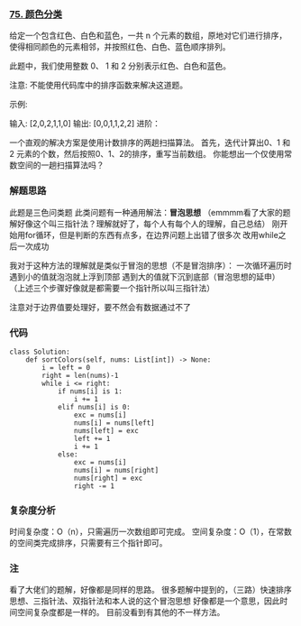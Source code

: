 ### [75. 颜色分类](https://leetcode-cn.com/problems/sort-colors/)
给定一个包含红色、白色和蓝色，一共 n 个元素的数组，原地对它们进行排序，使得相同颜色的元素相邻，并按照红色、白色、蓝色顺序排列。

此题中，我们使用整数 0、 1 和 2 分别表示红色、白色和蓝色。

注意:
不能使用代码库中的排序函数来解决这道题。

示例:

输入: [2,0,2,1,1,0]
输出: [0,0,1,1,2,2]
进阶：

一个直观的解决方案是使用计数排序的两趟扫描算法。
首先，迭代计算出0、1 和 2 元素的个数，然后按照0、1、2的排序，重写当前数组。
你能想出一个仅使用常数空间的一趟扫描算法吗？

### 解题思路
此题是三色问类题
此类问题有一种通用解法：**冒泡思想**
（emmmm看了大家的题解好像这个叫三指针法？理解就好了，每个人有每个人的理解，自己总结）
刚开始用for循环，但是判断的东西有点多，在边界问题上出错了很多次
改用while之后一次成功

我对于这种方法的理解就是类似于冒泡的思想（不是冒泡排序）：
一次循环遍历时
遇到小的值就泡泡就上浮到顶部
遇到大的值就下沉到底部（冒泡思想的延申）
（上述三个步骤好像就是都需要一个指针所以叫三指针法）

注意对于边界值要处理好，要不然会有数据通过不了

### 代码

```python3
class Solution:
    def sortColors(self, nums: List[int]) -> None:
        i = left = 0
        right = len(nums)-1
        while i <= right:
            if nums[i] is 1:
                i += 1
            elif nums[i] is 0:
                exc = nums[i]
                nums[i] = nums[left]
                nums[left] = exc
                left += 1
                i += 1
            else:
                exc = nums[i]
                nums[i] = nums[right]
                nums[right] = exc
                right -= 1
```

### 复杂度分析
时间复杂度：O（n），只需遍历一次数组即可完成。
空间复杂度：O（1），在常数的空间类完成排序，只需要有三个指针即可。

### 注
看了大佬们的题解，好像都是同样的思路。
很多题解中提到的，（三路）快速排序思想、三指针法、双指针法和本人说的这个冒泡思想
好像都是一个意思，因此时间空间复杂度都是一样的。
目前没看到有其他的不一样方法。

